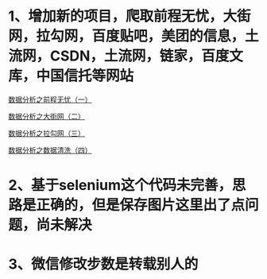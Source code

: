 

# 1、增加新的项目，爬取前程无忧，大街网，拉勾网，百度贴吧，美团的信息，土流网，CSDN，土流网，链家，百度文库，中国信托等网站

[数据分析之前程无忧（一）](https://blog.csdn.net/zyh960/article/details/108084173)

[数据分析之大街网（二）](https://blog.csdn.net/zyh960/article/details/108084272)

[数据分析之拉勾网（三）](https://editor.csdn.net/md/?articleId=108084318)

[数据分析之数据清洗（四）](https://blog.csdn.net/zyh960/article/details/108084347)

# 2、基于selenium这个代码未完善，思路是正确的，但是保存图片这里出了点问题，尚未解决

# 3、微信修改步数是转载别人的